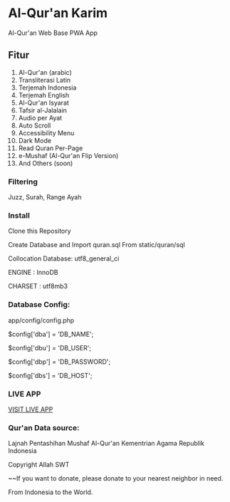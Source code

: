 # Al-Qur'an Karim 
Al-Qur'an Web Base PWA App

## Fitur
1. Al-Qur'an (arabic)
2. Transliterasi Latin
3. Terjemah Indonesia
4. Terjemah English
5. Al-Qur'an Isyarat
6. Tafsir al-Jalalain
7. Audio per Ayat
8. Auto Scroll
9. Accessibility Menu
10. Dark Mode
11. Read Quran Per-Page
12. e-Mushaf (Al-Qur'an Flip Version)
13. And Others (soon)

### Filtering
Juzz, Surah, Range Ayah

### Install 

Clone this Repository

Create Database and Import quran.sql From static/quran/sql

Collocation Database: utf8_general_ci

ENGINE 	: InnoDB

CHARSET : utf8mb3


### Database Config:
app/config/config.php

$config['dba'] = 'DB_NAME';

$config['dbu'] = 'DB_USER';

$config['dbp'] = 'DB_PASSWORD';

$config['dbs'] = 'DB_HOST';


### LIVE APP
[VISIT LIVE APP](https://quran.lptqbanten.or.id/)

### Qur'an Data source: 

Lajnah Pentashihan Mushaf Al-Qur'an Kementrian Agama Republik Indonesia


Copyright Allah SWT

~~If you want to donate, please donate to your nearest neighbor in need.

From Indonesia to the World.
